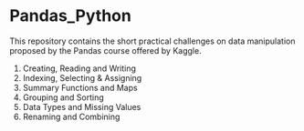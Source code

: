 # Pandas_Python

This repository contains the short practical challenges on data manipulation proposed by the Pandas course offered by Kaggle.

1. Creating, Reading and Writing
2. Indexing, Selecting & Assigning
3. Summary Functions and Maps
4. Grouping and Sorting
5. Data Types and Missing Values
6. Renaming and Combining
